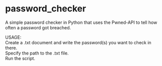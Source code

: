 # password_checker
A simple password checker in Python that uses the Pwned-API to tell how often a password got breached.

USAGE:<br />
Create a .txt document and write the password(s) you want to check in there.<br />
Specify the path to the .txt file.<br />
Run the script.
